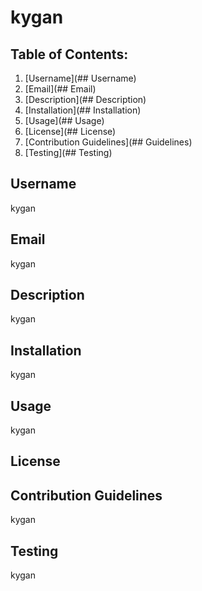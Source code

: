 
# kygan
  
## Table of Contents:
  1. [Username](## Username)
  2. [Email](## Email)
  3. [Description](## Description)
  4. [Installation](## Installation)
  5. [Usage](## Usage)
  6. [License](## License)
  7. [Contribution Guidelines](## Guidelines)
  8. [Testing](## Testing)

## Username
kygan

## Email
kygan

## Description
kygan

## Installation
kygan

## Usage
kygan

## License
 

## Contribution Guidelines
kygan

## Testing
kygan